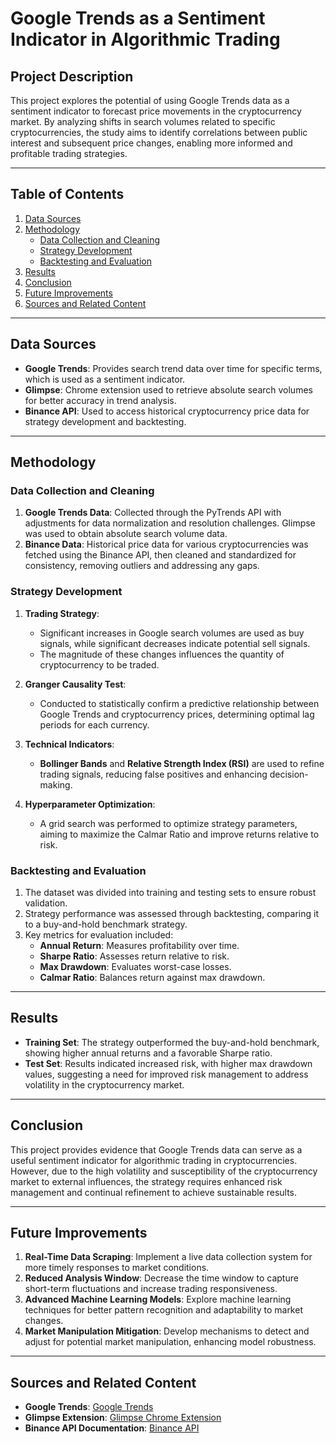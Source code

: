 
# Google Trends as a Sentiment Indicator in Algorithmic Trading

## Project Description

This project explores the potential of using Google Trends data as a sentiment indicator to forecast price movements in the cryptocurrency market. By analyzing shifts in search volumes related to specific cryptocurrencies, the study aims to identify correlations between public interest and subsequent price changes, enabling more informed and profitable trading strategies.

---

## Table of Contents

1. [Data Sources](#data-sources)
2. [Methodology](#methodology)
   - [Data Collection and Cleaning](#data-collection-and-cleaning)
   - [Strategy Development](#strategy-development)
   - [Backtesting and Evaluation](#backtesting-and-evaluation)
3. [Results](#results)
4. [Conclusion](#conclusion)
5. [Future Improvements](#future-improvements)
6. [Sources and Related Content](#sources-and-related-content)

---

## Data Sources

- **Google Trends**: Provides search trend data over time for specific terms, which is used as a sentiment indicator.
- **Glimpse**: Chrome extension used to retrieve absolute search volumes for better accuracy in trend analysis.
- **Binance API**: Used to access historical cryptocurrency price data for strategy development and backtesting.

---

## Methodology

### Data Collection and Cleaning

1. **Google Trends Data**: Collected through the PyTrends API with adjustments for data normalization and resolution challenges. Glimpse was used to obtain absolute search volume data.
2. **Binance Data**: Historical price data for various cryptocurrencies was fetched using the Binance API, then cleaned and standardized for consistency, removing outliers and addressing any gaps.

### Strategy Development

1. **Trading Strategy**:
   - Significant increases in Google search volumes are used as buy signals, while significant decreases indicate potential sell signals.
   - The magnitude of these changes influences the quantity of cryptocurrency to be traded.

2. **Granger Causality Test**:
   - Conducted to statistically confirm a predictive relationship between Google Trends and cryptocurrency prices, determining optimal lag periods for each currency.

3. **Technical Indicators**:
   - **Bollinger Bands** and **Relative Strength Index (RSI)** are used to refine trading signals, reducing false positives and enhancing decision-making.

4. **Hyperparameter Optimization**:
   - A grid search was performed to optimize strategy parameters, aiming to maximize the Calmar Ratio and improve returns relative to risk.

### Backtesting and Evaluation

1. The dataset was divided into training and testing sets to ensure robust validation.
2. Strategy performance was assessed through backtesting, comparing it to a buy-and-hold benchmark strategy.
3. Key metrics for evaluation included:
   - **Annual Return**: Measures profitability over time.
   - **Sharpe Ratio**: Assesses return relative to risk.
   - **Max Drawdown**: Evaluates worst-case losses.
   - **Calmar Ratio**: Balances return against max drawdown.

---

## Results

- **Training Set**: The strategy outperformed the buy-and-hold benchmark, showing higher annual returns and a favorable Sharpe ratio.
- **Test Set**: Results indicated increased risk, with higher max drawdown values, suggesting a need for improved risk management to address volatility in the cryptocurrency market.

---

## Conclusion

This project provides evidence that Google Trends data can serve as a useful sentiment indicator for algorithmic trading in cryptocurrencies. However, due to the high volatility and susceptibility of the cryptocurrency market to external influences, the strategy requires enhanced risk management and continual refinement to achieve sustainable results.

---

## Future Improvements

1. **Real-Time Data Scraping**: Implement a live data collection system for more timely responses to market conditions.
2. **Reduced Analysis Window**: Decrease the time window to capture short-term fluctuations and increase trading responsiveness.
3. **Advanced Machine Learning Models**: Explore machine learning techniques for better pattern recognition and adaptability to market changes.
4. **Market Manipulation Mitigation**: Develop mechanisms to detect and adjust for potential market manipulation, enhancing model robustness.

---

## Sources and Related Content

- **Google Trends**: [Google Trends](https://trends.google.com)
- **Glimpse Extension**: [Glimpse Chrome Extension](https://chrome.google.com/webstore/detail/glimpse)
- **Binance API Documentation**: [Binance API](https://www.binance.com/en/binance-api)
